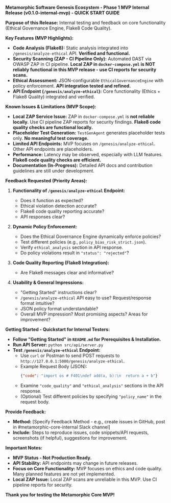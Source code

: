 **Metamorphic Software Genesis Ecosystem - Phase 1 MVP Internal Release (v0.1.0-internal-mvp) - QUICK START GUIDE**

**Purpose of this Release:** Internal testing and feedback on core functionality (Ethical Governance Engine, Flake8 Code Quality).

**Key Features (MVP Highlights):**

*   **Code Analysis (Flake8):** Static analysis integrated into `/genesis/analyze-ethical` API. **Verified and functional.**
*   **Security Scanning (ZAP - CI Pipeline Only):** Automated DAST via OWASP ZAP in CI pipeline. **Local ZAP in `docker-compose.yml` is NOT reliably functional in this MVP release - use CI reports for security scans.**
*   **Ethical Assessment:** JSON-configurable `EthicalGovernanceEngine` with policy enforcement. **API integration tested and refined.**
*   **API Endpoint (`/genesis/analyze-ethical`):** Core functionality (Ethics + Flake8 Quality) integrated and verified.

**Known Issues & Limitations (MVP Scope):**

*   **Local ZAP Service Issue:** ZAP in `docker-compose.yml` is **not reliable locally.** Use CI pipeline ZAP reports for security findings. **Flake8 code quality checks are functional locally.**
*   **Placeholder Test Generation:** `TestGenAgent` generates placeholder tests only. **No meaningful test coverage.**
*   **Limited API Endpoints:** MVP focuses on `/genesis/analyze-ethical`. Other API endpoints are placeholders.
*   **Performance:** Latency may be observed, especially with LLM features. **Flake8 code quality checks are efficient.**
*   **Documentation (In-Progress):** Detailed API docs and contribution guidelines are still under development.

**Feedback Requested (Priority Areas):**

1.  **Functionality of `/genesis/analyze-ethical` Endpoint:**
    *   Does it function as expected?
    *   Ethical violation detection accurate?
    *   Flake8 code quality reporting accurate?
    *   API responses clear?

2.  **Dynamic Policy Enforcement:**
    *   Does the Ethical Governance Engine dynamically enforce policies?
    *   Test different policies (e.g., `policy_bias_risk_strict.json`).
    *   Verify `ethical_analysis` section in API response.
    *   Do policy violations result in `"status": "rejected"`?

3.  **Code Quality Reporting (Flake8 Integration):**
    *   Are Flake8 messages clear and informative?

4.  **Usability & General Impressions:**
    *   "Getting Started" instructions clear?
    *   `/genesis/analyze-ethical` API easy to use? Request/response format intuitive?
    *   JSON policy format understandable?
    *   Overall MVP impression? Most promising aspects? Areas for improvement?

**Getting Started - Quickstart for Internal Testers:**

*   **Follow "Getting Started" in `README.md` for Prerequisites & Installation.**
*   **Run API Server:** `python src/api/server.py`
*   **Test `/genesis/analyze-ethical` Endpoint:**
    *   Use `curl` or Postman to send POST requests to `http://127.0.0.1:5000/genesis/analyze-ethical`.
    *   Example Request Body (JSON):
        ```json
        {"code": "import os # F401\ndef add(a, b):\n  return a + b"}
        ```
    *   Examine `"code_quality"` and `"ethical_analysis"` sections in the API response.
    *   (Optional) Test different policies by specifying `"policy_name"` in the request body.

**Provide Feedback:**

*   **Method:** [Specify Feedback Method - e.g., create issues in GitHub, post in #metamorphic-core-internal Slack channel]
*   **Include:** Steps to reproduce issues, code snippets/API requests, screenshots (if helpful), suggestions for improvement.

**Important Notes:**

*   **MVP Status - Not Production Ready.**
*   **API Stability:** API endpoints may change in future releases.
*   **Focus on Core Functionality:** MVP focuses on ethics and code quality. Many planned features are not yet implemented.
*   **Local ZAP Issue:** Local ZAP scans are unreliable in this MVP. Use CI pipeline reports for security.

**Thank you for testing the Metamorphic Core MVP!**
